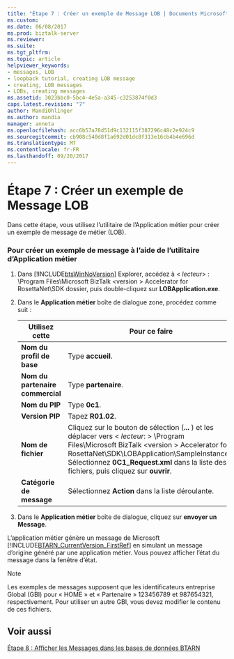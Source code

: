 ```yaml
---
title: "Étape 7 : Créer un exemple de Message LOB | Documents Microsoft"
ms.custom: 
ms.date: 06/08/2017
ms.prod: biztalk-server
ms.reviewer: 
ms.suite: 
ms.tgt_pltfrm: 
ms.topic: article
helpviewer_keywords:
- messages, LOB
- loopback tutorial, creating LOB message
- creating, LOB messages
- LOBs, creating messages
ms.assetid: 3023bbc0-5bc4-4e5a-a345-c3253874f0d3
caps.latest.revision: "7"
author: MandiOhlinger
ms.author: mandia
manager: anneta
ms.openlocfilehash: acc6b57a78d51d9c132115f387296c48c2e924c9
ms.sourcegitcommit: cb908c540d8f1a692d01dc8f313e16cb4b4e696d
ms.translationtype: MT
ms.contentlocale: fr-FR
ms.lasthandoff: 09/20/2017
---
```

# <a name="step-7-create-a-sample-lob-message"></a>Étape 7 : Créer un exemple de Message LOB
Dans cette étape, vous utilisez l’utilitaire de l’Application métier pour créer un exemple de message de métier (LOB).  
  
### <a name="to-create-a-sample-message-using-the-lob-application-utility"></a>Pour créer un exemple de message à l’aide de l’utilitaire d’Application métier  
  
1.  Dans [!INCLUDE[btsWinNoVersion](../../includes/btswinnoversion-md.md)] Explorer, accédez à \< *lecteur*> : \Program Files\Microsoft BizTalk \<version > Accelerator for RosettaNet\SDK dossier, puis double-cliquez sur  **LOBApplication.exe**.  
  
2.  Dans le **Application métier** boîte de dialogue zone, procédez comme suit :  
  
    |**Utilisez cette**|**Pour ce faire**|  
    |------------------|--------------------|  
    |**Nom du profil de base**|Type **accueil**.|  
    |**Nom du partenaire commercial**|Type **partenaire**.|  
    |**Nom du PIP**|Type **0c1**.|  
    |**Version PIP**|Tapez **R01.02**.|  
    |**Nom de fichier**|Cliquez sur le bouton de sélection (**...** ) et les déplacer vers \< *lecteur*: > \Program Files\Microsoft BizTalk \<version > Accelerator for RosettaNet\SDK\LOBApplication\SampleInstances. Sélectionnez **0C1_Request.xml** dans la liste des fichiers, puis cliquez sur **ouvrir**.|  
    |**Catégorie de message**|Sélectionnez **Action** dans la liste déroulante.|  
  
3.  Dans le **Application métier** boîte de dialogue, cliquez sur **envoyer un Message**.  
  
 L’application métier génère un message de Microsoft [!INCLUDE[BTARN_CurrentVersion_FirstRef](../../includes/btarn-currentversion-firstref-md.md)] en simulant un message d’origine généré par une application métier. Vous pouvez afficher l’état du message dans la fenêtre d’état.  
  
> [!NOTE]
>  Les exemples de messages supposent que les identificateurs entreprise Global (GBI) pour « HOME » et « Partenaire » 123456789 et 987654321, respectivement. Pour utiliser un autre GBI, vous devez modifier le contenu de ces fichiers.  
  
## <a name="see-also"></a>Voir aussi  
 [Étape 8 : Afficher les Messages dans les bases de données BTARN](../../adapters-and-accelerators/accelerator-rosettanet/step-8-view-messages-in-the-btarn-databases.md)